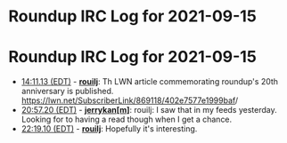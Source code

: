# Roundup IRC Log for 2021-09-15 #
# Roundup IRC Log for 2021-09-15
* <a href="#14:11.13" id="14:11.13">14:11.13 (EDT)</a> - __[rouilj](https://github.com/rouilj)__: Th LWN article commemorating roundup's 20th anniversary is published. <https://lwn.net/SubscriberLink/869118/402e7577e1999baf>/
* <a href="#20:57.20" id="20:57.20">20:57.20 (EDT)</a> - __[jerrykan[m]](https://github.com/jerrykan[m])__: rouilj: I saw that in my feeds yesterday. Looking for to having a read though when I get a chance.
* <a href="#22:19.10" id="22:19.10">22:19.10 (EDT)</a> - __[rouilj](https://github.com/rouilj)__: Hopefully it's interesting.
